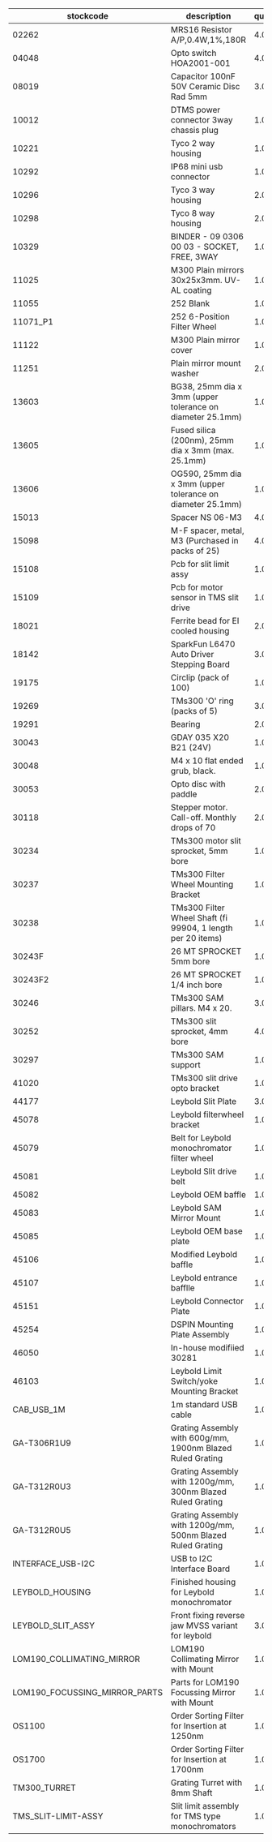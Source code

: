 |stockcode|description|quantity|location|
|---------|-----------|--------|--------|
|02262|MRS16 Resistor A/P,0.4W,1%,180R|4.00||
|04048|Opto switch  HOA2001-001|4.00||
|08019|Capacitor 100nF 50V Ceramic Disc Rad 5mm|3.00||
|10012|DTMS power connector 3way chassis plug|1.00||
|10221|Tyco 2 way housing|1.00||
|10292|IP68 mini usb connector|1.00||
|10296|Tyco 3 way housing|2.00||
|10298|Tyco 8 way housing|2.00||
|10329|BINDER - 09 0306 00 03 - SOCKET, FREE, 3WAY|1.00||
|11025|M300 Plain mirrors 30x25x3mm.  UV-AL coating|1.00||
|11055|252 Blank|1.00||
|11071_P1|252 6-Position Filter Wheel|1.00||
|11122|M300 Plain mirror cover|1.00||
|11251|Plain mirror mount washer|2.00||
|13603|BG38, 25mm dia x 3mm (upper tolerance on diameter 25.1mm)|1.00||
|13605|Fused silica (200nm), 25mm dia x 3mm (max. 25.1mm)|1.00||
|13606|OG590, 25mm dia x 3mm (upper tolerance on diameter 25.1mm)|1.00||
|15013|Spacer NS 06-M3|4.00||
|15098|M-F spacer, metal, M3 (Purchased in packs of 25)|4.00||
|15108|Pcb for slit limit assy|1.00||
|15109|Pcb for motor sensor in TMS slit drive|1.00||
|18021|Ferrite bead for EI cooled housing|2.00||
|18142|SparkFun L6470 Auto Driver Stepping Board|3.00||
|19175|Circlip (pack of 100)|1.00||
|19269|TMs300 'O' ring  (packs of 5)|3.00||
|19291|Bearing|2.00||
|30043|GDAY 035 X20 B21 (24V)|1.00||
|30048|M4 x 10 flat ended grub, black.|1.00||
|30053|Opto disc with paddle|2.00||
|30118|Stepper motor.  Call-off.  Monthly drops of 70|2.00||
|30234|TMs300 motor slit sprocket, 5mm bore|1.00||
|30237|TMs300 Filter Wheel Mounting Bracket|1.00||
|30238|TMs300 Filter Wheel Shaft (fi 99904, 1 length per 20 items)|1.00||
|30243F|26 MT SPROCKET 5mm bore|1.00||
|30243F2|26 MT SPROCKET 1/4 inch bore|1.00||
|30246|TMs300 SAM pillars. M4 x 20.|3.00||
|30252|TMs300 slit sprocket, 4mm bore|4.00||
|30297|TMs300 SAM support|1.00||
|41020|TMs300 slit drive opto bracket|1.00||
|44177|Leybold Slit Plate|3.00||
|45078|Leybold filterwheel bracket|1.00||
|45079|Belt for Leybold monochromator filter wheel|1.00||
|45081|Leybold Slit drive belt|1.00||
|45082|Leybold OEM baffle|1.00||
|45083|Leybold SAM Mirror Mount|1.00||
|45085|Leybold OEM base plate|1.00||
|45106|Modified Leybold baffle|1.00||
|45107|Leybold entrance bafflle|1.00||
|45151|Leybold Connector Plate|1.00||
|45254|DSPIN Mounting Plate Assembly|1.00||
|46050|In-house modifiied 30281|1.00||
|46103|Leybold Limit Switch/yoke Mounting Bracket|1.00||
|CAB_USB_1M|1m standard USB cable|1.00||
|GA-T306R1U9|Grating Assembly with 600g/mm, 1900nm Blazed Ruled Grating|1.00||
|GA-T312R0U3|Grating Assembly with 1200g/mm, 300nm Blazed Ruled Grating|1.00||
|GA-T312R0U5|Grating Assembly with 1200g/mm, 500nm Blazed Ruled Grating|1.00||
|INTERFACE_USB-I2C|USB to I2C Interface Board|1.00||
|LEYBOLD_HOUSING|Finished housing for Leybold monochromator|1.00||
|LEYBOLD_SLIT_ASSY|Front fixing reverse jaw MVSS variant for leybold|3.00||
|LOM190_COLLIMATING_MIRROR|LOM190 Collimating Mirror with Mount|1.00||
|LOM190_FOCUSSING_MIRROR_PARTS|Parts for LOM190 Focussing Mirror with Mount|1.00||
|OS1100|Order Sorting Filter for Insertion at 1250nm|1.00||
|OS1700|Order Sorting Filter for Insertion at 1700nm|1.00||
|TM300_TURRET|Grating Turret with 8mm Shaft|1.00| |
|TMS_SLIT-LIMIT-ASSY|Slit limit assembly for TMS type monochromators|1.00||

